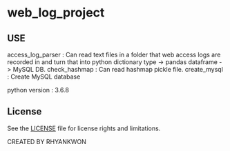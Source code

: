 # web_log_project

## USE

access_log_parser : Can read text files in a folder that web access logs are recorded in and turn that into python dictionary type -> pandas dataframe -> MySQL DB.
check_hashmap : Can read hashmap pickle file.
create_mysql : Create MySQL database

python version : 3.6.8


## License

See the [LICENSE](https://github.com/Rhyankwon/web_log_project/blob/main/LICENSE) file for license rights and limitations.


CREATED BY RHYANKWON

